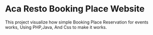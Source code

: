 # Aca Resto Booking Place Website


This project visualize how simple Booking Place Reservation for events works, Using PHP,Java, And Css to make it works.
